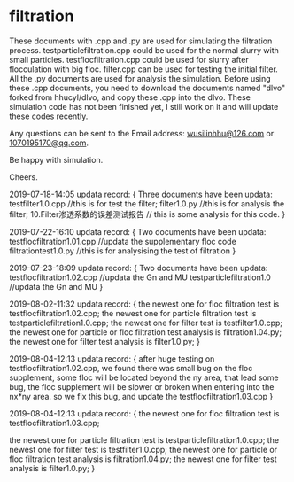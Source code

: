 # filtration
These documents with .cpp and .py are used for simulating the filtration process.
testparticlefiltration.cpp could be used for the normal slurry with small particles.
testflocfiltration.cpp could be used for slurry after flocculation with big floc.
filter.cpp can be used for testing the initial filter.
All the .py documents are used for analysis the simulation.
Before using these .cpp documents, you need to download the documents named "dlvo" forked from hhucyl/dlvo,
and copy these .cpp into the dlvo.
These simulation code has not been finished yet, I still work on it and will update these codes recently.

Any questions can be sent to the Email address: wusilinhhu@126.com  or 1070195170@qq.com.

Be happy with simulation.

Cheers.

2019-07-18-14:05
updata record:
{
Three documents have been updata:
testfilter1.0.cpp                  //this is for test the filter;
filter1.0.py                       //this is for analysis the filter;
10.Filter渗透系数的误差测试报告       // this is some analysis for this code.
}


2019-07-22-16:10
updata record:
{
Two documents have been updata:
testflocfiltration1.01.cpp         //updata the supplementary floc code
filtrationtest1.0.py              //this is for analysising the test of filtration
}

2019-07-23-18:09
updata record:
{
Two documents have been updata:
testflocfiltration1.02.cpp         //updata the Gn and MU
testparticlefiltration1.0         //updata the Gn and MU
}

2019-08-02-11:32
updata record:
{
the newest one for floc filtration test is testflocfiltration1.02.cpp;
the newest one for particle filtration test is testparticlefiltration1.0.cpp;
the newest one for filter test is testfilter1.0.cpp;
the newest one for particle or floc filtration test analysis is filtration1.04.py;
the newest one for filter test analysis is filter1.0.py;
}

2019-08-04-12:13
updata record:
{
after huge testing on testflocfiltration1.02.cpp, we found there was small bug on the floc supplement, some floc will be located beyond the ny area, that lead some bug, the floc supplement will be slower or broken when entering into the nx*ny area. so we fix this bug, and update the testflocfiltration1.03.cpp 
}

2019-08-04-12:13
updata record:
{
the newest one for floc filtration test is testflocfiltration1.03.cpp;

the newest one for particle filtration test is testparticlefiltration1.0.cpp;
the newest one for filter test is testfilter1.0.cpp;
the newest one for particle or floc filtration test analysis is filtration1.04.py;
the newest one for filter test analysis is filter1.0.py;
}
